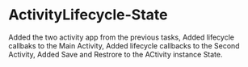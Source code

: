 # ActivityLifecycle-State

Added the two activity app from the previous tasks,
Added lifecycle callbaks to the Main Activity,
Added lifecycle callbacks to the Second Activity,
Added Save and Restrore to the ACtivity instance State.

